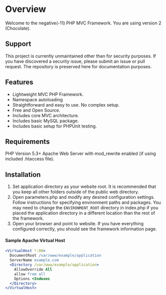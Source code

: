 # Overview

Welcome to the negative(-11) PHP MVC Framework. You are using version 2 (Chocolate).

## Support

This project is currently unmaintained other than for security purposes. If you have discovered a
security issue, please submit an issue or pull request. The repository is preserved here for 
documentation purposes.

## Features

- Lightweight MVC PHP Framework.
- Namespace autoloading
- Straightforward and easy to use. No complex setup.
- Free and Open Source.
- Includes core MVC architecture.
- Includes basic MySQL package.
- Includes basic setup for PHPUnit testing.

## Requirements

PHP Version 5.3+ Apache Web Server with mod_rewrite enabled (if using included .htaccess file).

## Installation

1. Set application directory as your website root. It is recommended that you keep all other folders
   outside of the public web directory.
2. Open parameters.php and modify any desired configuration settings. Follow instructions for
   specifying environment paths and packages. You may need to change the `ENVIRONMENT_ROOT`
   directory in index.php if you placed the application directory in a different location than the
   rest of the framework.
3. Open your browser and point to website. If you have everything configured correctly, you should
   see the framework information page.

#### Sample Apache Virtual Host

```Apache
<VirtualHost *:80>
  DocumentRoot /var/www/example/application
  ServerName example.com
  <Directory /var/www/example/application>
    AllowOverride All
    allow from all
    Options +Indexes
  </Directory>
</VirtualHost>
```